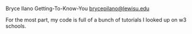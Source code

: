 Bryce Ilano
Getting-To-Know-You
brycepilano@lewisu.edu

For the most part, my code is full of a bunch of tutorials I looked up on w3 schools.

